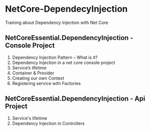 # NetCore-DependecyInjection
Training about Dependency Injection with Net Core

## NetCoreEssential.DependencyInjection - Console Project
1. Dependency Injection Pattern – What is it?
2. Dependency Injection in a net core console project
3. Service’s lifetime
4. Container & Provider
5. Creating our own Context
6. Registering service with Factories

## NetCoreEssential.DependencyInjection - Api Project
1. Service's lifetime
2. Dependency Injection in Controllers